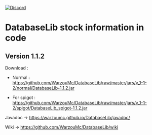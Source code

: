 [![Discord](https://img.shields.io/discord/577196219252604942.svg?label=&logo=discord&logoColor=ffffff&color=7389D8&labelColor=6A7EC2)](https://discord.gg/5xQPmD2)

# DatabaseLib stock information in code

## Version 1.1.2

Download :

- Normal : https://github.com/WarzouMc/DatabaseLib/raw/master/jars/v_1-1-2/normal/DatabaseLib-1.1.2.jar

- For spigot : https://github.com/WarzouMc/DatabaseLib/raw/master/jars/v_1-1-2/spigot/DatabaseLib_spigot-1.1.2.jar

Javadoc -> https://warzoumc.github.io/DatabaseLib/javadoc/

Wiki -> https://github.com/WarzouMc/DatabaseLib/wiki